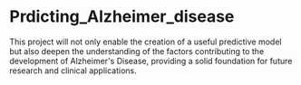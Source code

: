 # Prdicting_Alzheimer_disease
 This project will not only enable the creation of a useful predictive model but also deepen the understanding of the factors contributing to the development of Alzheimer's Disease, providing a solid foundation for future research and clinical applications.
